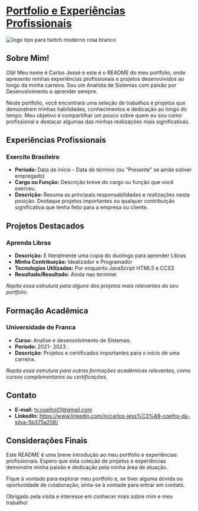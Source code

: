
# [Portfolio e Experiências Profissionais ](https://carlosjessecoelho.vercel.app/)

![logo tipo para twitch moderno rosa branco ](https://github.com/RECCOELHO/MeuPortfolio/assets/63757384/bb3bbd73-3d77-4fab-a752-ede28f5ec1b1)

## Sobre Mim!

Olá! Meu nome é Carlos Jessé e este é o README do meu portfolio, onde apresento minhas experiências profissionais e projetos desenvolvidos ao longo da minha carreira. Sou um Analista de Sistemas com paixão por Desenvolvimento e aprender sempre.

Neste portfolio, você encontrará uma seleção de trabalhos e projetos que demonstrem minhas habilidades, conhecimentos e dedicação ao longo do tempo. Meu objetivo é compartilhar um pouco sobre quem eu sou como profissional e destacar algumas das minhas realizações mais significativas.

## Experiências Profissionais

### Exercito Brasileiro

- **Período:** Data de início - Data de término (ou "Presente" se ainda estiver empregado)
- **Cargo ou Função:** Descrição breve do cargo ou função que você exerceu.
- **Descrição:** Resuma as principais responsabilidades e realizações nesta posição. Destaque projetos importantes ou qualquer contribuição significativa que tenha feito para a empresa ou cliente.


## Projetos Destacados

### Aprenda Libras

- **Descrição:** E literalmente uma copia do duolingo para aprender Libras
- **Minha Contribuição:** Idealizador e Programador
- **Tecnologias Utilizadas:** Por enquanto JavaScript HTML5 e CCS3
- **Resultado/Resultado:** Ainda nao terminei



*Repita essa estrutura para alguns dos projetos mais relevantes do seu portfolio.*

## Formação Acadêmica

### Universidade de Franca

- **Curso:** Analise e desenvolvimento de Sistemas.
- **Período:** 2021- 2023 .
- **Descrição:** Projetos e certificados importantes para o inicio de uma carreira.

*Repita essa estrutura para outras formações acadêmicas relevantes, como cursos complementares ou certificações.*

## Contato

- **E-mail:** tv.coelho01@gmail.com
- **LinkedIn:** https://www.linkedin.com/in/carlos-jess%C3%A9-coelho-da-silva-5b375a206/

## Considerações Finais

Este README é uma breve introdução ao meu portfolio e experiências profissionais. Espero que esta coleção de projetos e experiências demonstre minha paixão e dedicação pela minha área de atuação.

Fique à vontade para explorar meu portfolio e, se tiver alguma dúvida ou oportunidade de colaboração, sinta-se à vontade para entrar em contato.

Obrigado pela visita e interesse em conhecer mais sobre mim e meu trabalho!

